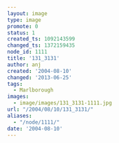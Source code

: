 ```yaml
---
layout: image
type: image
promote: 0
status: 1
created_ts: 1092143599
changed_ts: 1372159435
node_id: 1111
title: '131_3131'
author: anj
created: '2004-08-10'
changed: '2013-06-25'
tags:
  - Marlborough
images:
  - image/images/131_3131-1111.jpg
url: "/2004/08/10/131_3131/"
aliases:
  - "/node/1111/"
date: '2004-08-10'
---
```


